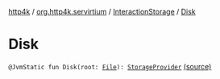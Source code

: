 [http4k](../../index.md) / [org.http4k.servirtium](../index.md) / [InteractionStorage](index.md) / [Disk](./-disk.md)

# Disk

`@JvmStatic fun Disk(root: `[`File`](https://docs.oracle.com/javase/9/docs/api/java/io/File.html)`): `[`StorageProvider`](../-storage-provider.md) [(source)](https://github.com/http4k/http4k/blob/master/http4k-testing-servirtium/src/main/kotlin/org/http4k/servirtium/InteractionStorage.kt#L18)